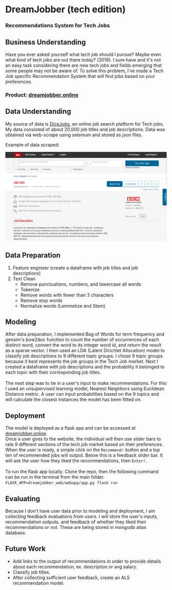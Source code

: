 # DreamJobber (tech edition)
### Recommendations System for Tech Jobs


## Business Understanding
Have you ever asked yourself what tech job should I pursue? Maybe even what kind of tech jobs are out there today? (2019). I sure have and it's not an easy task considering there are new tech jobs and fields emerging that some people may not be aware of. To solve this problem, I've made a Tech Job specific Recommendation System that will find jobs based on your preferences. 

### Product: <a href="http://www.dreamjobber.online/" rel="nofollow">dreamjobber.online</a>

## Data Understanding
My source of data is <a href="http://www.dice.com">DiceJobs</a>, an online job search platform for Tech jobs. 
My data consisted of about 20,000 job titles and job descriptions. Data was obtained via web-scrape using selenium and stored as json files. 

Example of data scraped:

![Alt text](images/dice.png?raw=true "Title")


## Data Preparation
1. Feature engineer (create a dataframe with job titles and job descriptions)
2. Text Clean 
    - Remove punctuations, numbers, and lowercase all words
    - Tokenize
    - Remove words with fewer than 3 characters
    - Remove stop words
    - Normalize words (Lemmetize and Stem)


## Modeling
After data preparation, I implemented Bag of Words for term frequency and gensim's bow2doc function to count the number of occurrences of each distinct word, convert the word to its integer word id, and return the result as a sparse vector. I then used an LDA (Latent Dirichlet Allocation) model to classify job descriptions to 9 different topic groups. I chose 9 topic groups because it best represents the job groups in the Tech Job market. Next I created a dataframe with job descriptions and the probability it belonged to each topic with their corresponding job titles. <br />
<br />
The next step was to tie in a user's input to make recommendations. For this I used an unsupervised learning model, Nearest Neighbors using Euclidean Distance metric. A user can input probabilities based on the 9 topics and will calculate the closest instances the model has been fitted on. 

## Deployment
The model is deployed as a flask app and can be accessed at <a href="http://www.dreamjobber.online/" >dreamjobber.online</a>.  <br />
Once a user goes to the website, the individual will then use slider bars to rate 9 different sections of the tech job market based on their preferences. When the user is ready, a simple click on the `Recommend!` button and a top ten of recommended jobs will output. Below this is a feedback slider bar. It will ask the user how they liked the recommendations, then `Enter!`. 
<br />
<br />
To run the flask app locally: Clone the repo, then the following command can be run in the terminal from the main folder.
<br />
`FLASK_APP=dreamjobber_web/webapp/app.py flask run`


## Evaluating
Because I don't have user data prior to modeling and deployment, I am collecting feedback evaluations from users. I will store the user's inputs, recommendation outputs, and feedback of whether they liked their recommendations or not. These are being stored in mongodb atlas database. 


## Future Work
- Add links to the output of recommendations in order to provide details about each recommendation, ex. description or avg salary. 
- Classify job titles.
- After collecting sufficient user feedback, create an ALS recommendation model.